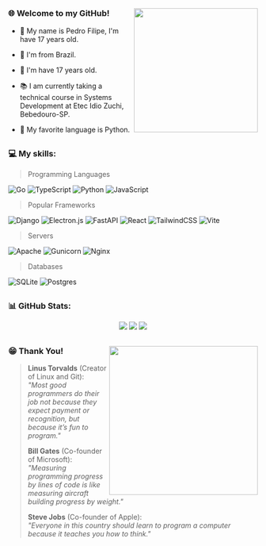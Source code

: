 ## 

<div align="left">
  <div>
      <img align="right" height="250" src="https://media1.giphy.com/media/v1.Y2lkPTc5MGI3NjExbzA5NnU5OWRtdWQwaGM2YWtleGdxbWtvaTZ0bXFqdTQ3dWFtaXdkaCZlcD12MV9pbnRlcm5hbF9naWZfYnlfaWQmY3Q9Zw/l0HU8V1CHKTUFtuFO/giphy.gif"  />
  </div>

  ### 🌐 Welcome to my GitHub!
  - 🧒 My name is Pedro Filipe, I'm have 17 years old.
    
  - 📍 I'm from Brazil.

  - 🧒 I'm have 17 years old.
    
  - 📚 I am currently taking a technical course in Systems Development at Etec Idio Zuchi, Bebedouro-SP.
    
  - 🌟 My favorite language is Python.
  
</div>

##

### 💻 My skills:
<div align="left">
  
  > Programming Languages

  <div align="left">
    
  ![Go](https://img.shields.io/badge/go-%2300ADD8.svg?style=for-the-badge&logo=go&logoColor=white)
  ![TypeScript](https://img.shields.io/badge/typescript-%23007ACC.svg?style=for-the-badge&logo=typescript&logoColor=white)
  ![Python](https://img.shields.io/badge/python-3670A0?style=for-the-badge&logo=python&logoColor=ffdd54)
  ![JavaScript](https://img.shields.io/badge/javascript-%23323330.svg?style=for-the-badge&logo=javascript&logoColor=%23F7DF1E)
  
  </div>
  
  > Popular Frameworks

  <div align="left">
    
  ![Django](https://img.shields.io/badge/django-%23092E20.svg?style=for-the-badge&logo=django&logoColor=white)
  ![Electron.js](https://img.shields.io/badge/Electron-191970?style=for-the-badge&logo=Electron&logoColor=white)
  ![FastAPI](https://img.shields.io/badge/FastAPI-005571?style=for-the-badge&logo=fastapi) 
  ![React](https://img.shields.io/badge/react-%2320232a.svg?style=for-the-badge&logo=react&logoColor=%2361DAFB)
  ![TailwindCSS](https://img.shields.io/badge/tailwindcss-%2338B2AC.svg?style=for-the-badge&logo=tailwind-css&logoColor=white)
  ![Vite](https://img.shields.io/badge/vite-%23646CFF.svg?style=for-the-badge&logo=vite&logoColor=white)

  </div>
  
  > Servers

  <div align="left">
  
  ![Apache](https://img.shields.io/badge/apache-%23D42029.svg?style=for-the-badge&logo=apache&logoColor=white)
  ![Gunicorn](https://img.shields.io/badge/gunicorn-%298729.svg?style=for-the-badge&logo=gunicorn&logoColor=white)
  ![Nginx](https://img.shields.io/badge/nginx-%23009639.svg?style=for-the-badge&logo=nginx&logoColor=white)

  </div>
  
  > Databases

  <div align="left">
  
  ![SQLite](https://img.shields.io/badge/sqlite-%2307405e.svg?style=for-the-badge&logo=sqlite&logoColor=white)
  ![Postgres](https://img.shields.io/badge/postgres-%23316192.svg?style=for-the-badge&logo=postgresql&logoColor=white)

  </div>
</div>

##

### 📊 GitHub Stats:

<div align="center">

  ![](https://github-readme-stats.vercel.app/api?username=pedroborgesdev&theme=dark&hide_border=false&include_all_commits=false&count_private=false)
  ![](https://github-readme-streak-stats.herokuapp.com/?user=pedroborgesdev&theme=dark&hide_border=false)
  ![](https://github-readme-stats.vercel.app/api/top-langs/?username=pedroborgesdev&theme=dark&hide_border=false&include_all_commits=false&count_private=false&layout=compact)
  
</div>

##

<div align="left">
  <div>
      <img align="right" height="300" src="https://media.giphy.com/media/n4oKYFlAcv2AU/giphy.gif"  />
  </div>

  ### 😁 Thank You!

  > **Linus Torvalds** (Creator of Linux and Git):  
  > *"Most good programmers do their job not because they expect payment or recognition, but because it’s fun to program."* <br/>
  >  
  > **Bill Gates** (Co-founder of Microsoft):  
  > *"Measuring programming progress by lines of code is like measuring aircraft building progress by weight."* <br/>
  >  
  > **Steve Jobs** (Co-founder of Apple):  
  > *"Everyone in this country should learn to program a computer because it teaches you how to think."* <br/>

</div>

##
